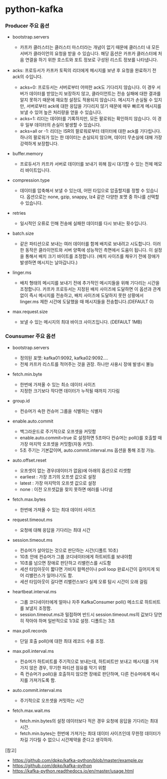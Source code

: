# python-kafka

### Producer 주요 옵션
- bootstrap.servers
  - 카프카 클러스터는 클러스터 마스터라는 개념이 없기 때문에 클러스터 내 모든 서버가 클라이언의 요청을 받을 수 있습니다. 
    해당 옵션은 카프카 클러스터에 처음 연결을 하기 위한 호스트와 포트 정보로 구성된 리스트 정보를 나타냅니다.

- acks: 프로듀서가 카프카 토픽의 리더에게 메시지를 보낸 후 요청을 완료하기 전 ack의 수입니다.
  - acks=0: 프로듀서는 서버로부터 어떠한 ack도 기다리지 않습니다. 이 경우 서버가 데이터를 받았는지 보장하지 않고, 클라이언트는 전송 실패에 대한 결과를 알지 못하기 때문에 재요청 설정도 적용되지 않습니다. 메시지가 손실될 수 있지만, 서버로부터 ack에 대한 응답을 기다리지 않기 때문에 매우 빠르게 메시지를 보낼 수 있어 높은 처리량을 얻을 수 있습니다.
  - acks=1: 리더는 데이터를 기록하지만, 모든 팔로워는 확인하지 않습니다. 이 경우 일부 데이터의 손실이 발생할 수 있습니다.
  - acks=all or -1: 리더는 ISR의 팔로워로부터 데이터에 대한 ack를 기다립니다. 하나의 팔로워가 있는 한 데이터는 손실되지 않으며, 데이터 무손실에 대해 가장 강력하게 보장합니다.

- buffer.memory
  - 프로듀서가 카프카 서버로 데이터를 보내기 위해 잠시 대기할 수 있는 전체 메모리 바이트입니다.

- compression.type
  - 데이터를 압축해서 보낼 수 있는데, 어떤 타입으로 압출할지를 정할 수 있습니다. 옵션으로는 none, gzip, snappy, lz4 같은 다양한 포맷 중 하나를 선택할 수 있습니다.
- retries
  - 일시적인 오류로 인해 전송에 실패한 데이터를 다시 보내는 횟수입니다.

- batch.size
  - 같은 파티션으로 보내는 여러 데이터를 함께 배치로 보내려고 시도합니다. 이러한 동작은 클라이언트와 서버 양쪽에 성능적인 측면에서 도움이 됩니다. 이 설정을 통해서 배치 크기 바이트를 조정합니다. (배치 사이즈를 채우기 전에 장애가 발생하면 메시지는 날아갑니다.)
- linger.ms
  - 배치 형태의 메시지를 보내기 전에 추가적인 메시지들을 위해 기다리는 시간을 조정합니다. 카프카 프로듀서는 지정된 배치 사이즈에 도달하면 이 옵션과 관계없이 즉시 메시지를 전송하고, 배치 사이즈에 도달하지 못한 상황에서 linger.ms 제한 시간에 도달했을 때 메시지들을 전송합니다.(DEFAULT 0)

- max.request.size
  - 보낼 수 있는 메시지의 최대 바이크 사이즈입니다. (DEFAULT 1MB)

### Counsumer 주요 옵션
- bootstrap.servers
  - 정의된 포맷: kafka01:9092, kafka02:9092….
  - 전체 카프카 리스트를 적어주는 것을 권장. 하나만 사용시 장애 발생시 불능

- fetch.min.byte
  - 한번에 가져올 수 있는 최소 데이터 사이즈
  - 지정한 크기보다 작다면 데이터가 누적될 때까지 기다림

- group.id
  - 컨슈머가 속한 컨슈머 그룹을 식별하는 식별자

- enable.auto.commit
  - 백그라운드로 주기적으로 오프셋을 커밋함
  - enable.auto.commit=true 로 설정하면 5초마다 컨슈머는 poll()를 호출할 때 가장 마지막 오프셋을 커밋함(자동 커밋).
  - 5초 주기는 기본값이며, auto.commit.interval.ms 옵션을 통해 조정 가능.

- auto.offset.reset
  - 오프셋이 없는 경우(데이터가 없음)에 아래의 옵션으로 리셋함
  - earliest : 가장 초기의 오프셋 값으로 설정
  - latest : 가장 마지막의 오프셋 값으로 설정
  - none : 이전 오프셋값을 찾지 못하면 에러를 나타냄

- fetch.max.bytes
  - 한번에 가져올 수 있는 최대 데이터 사이즈

- request.timeout.ms
  - 요청에 대해 응답을 기다리는 최대 시간

- session.timeout.ms
  - 컨슈머가 살아있는 것으로 판단하는 시간(디폴트 10초)
  - 10초 안에 컨슈머가 그룹 코디네이터에게 하트비트를 보내야함
  - 10초를 넘으면 장애로 판단하고 리밸런스를 시도함
  - 세션 타임아웃이 짧다면 가비지 컬렉션이나 poll loop 완료시간이 길어지게 되어 리밸런스가 일어나기도 함.
  - 세션 타임아웃이 길다면 리밸런스보다 실제 오류 탐시 시간이 오래 걸림

- heartbeat.interval.ms
  - 그룹 코디네이터에게 얼마나 자주 KafkaConsumer poll() 메소드로 하트비트를 보낼지 조정함.
  - session.timeout.ms과 밀접하며 반드시 session.timeout.ms의 값보다 당연히 작아야 하며 일반적으로 1/3로 설정. 디폴트는 3초

- max.poll.records
  - 단일 호출 poll()에 대한 최대 레코드 수를 조정.

- max.poll.interval.ms
  - 컨슈머가 하트비트를 주기적으로 보내는데, 하트비트만 보내고 메시지를 가져가지 않은 경우, 무기한 파티션 점유를 막기 위함
  - 즉 컨슈머가 poll()을 호출하지 않으면 장애로 판단하며, 다른 컨슈머에게 메시지를 가져가도록 함.

- auto.commit.interval.ms
  - 주기적으로 오프셋을 커밋하는 시간

- fetch.max.wait.ms
  - fetch.min.bytes의 설정 데이터보다 적은 경우 요청에 응답을 기다리는 최대 시간.
  - fetch.min.bytes는 한번에 가져가는 최대 데이터 사이즈인데 무한정 데이터가 차길 기다릴 수 없으니 시간제약을 준다고 생각하자.

[참고]
- https://github.com/dpkp/kafka-python/blob/master/example.py
- https://github.com/dpkp/kafka-python
- https://kafka-python.readthedocs.io/en/master/usage.html
